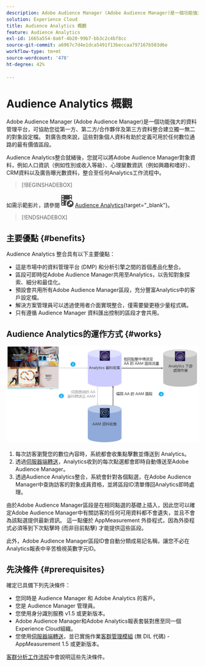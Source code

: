 ```yaml
---
description: Adobe Audience Manager (Adobe Audience Manager)是一個功能強大的資料管理平台，可協助您從第一方、第二方/合作夥伴及第三方資料整合建立獨一無二的對象設定檔。 對廣告商來說，這些對象個人資料有助於定義可用於任何數位通路的最有價值區段。
solution: Experience Cloud
title: Audience Analytics 概觀
feature: Audience Analytics
exl-id: 1665a554-8a6f-4b20-99b7-bb3c2c4bf8cc
source-git-commit: a6967c7d4e1dca5491f13beccaa797167b503d6e
workflow-type: tm+mt
source-wordcount: '478'
ht-degree: 42%

---
```


# Audience Analytics 概觀

Adobe Audience Manager (Adobe Audience Manager)是一個功能強大的資料管理平台，可協助您從第一方、第二方/合作夥伴及第三方資料整合建立獨一無二的對象設定檔。 對廣告商來說，這些對象個人資料有助於定義可用於任何數位通路的最有價值區段。

Audience Analytics整合就緒後，您就可以將Adobe Audience Manager對象資料，例如人口資訊（例如性別或收入等級）、心理變數資訊（例如興趣和嗜好）、CRM資料以及廣告曝光數資料，整合至任何Analytics工作流程中。


>[!BEGINSHADEBOX]

如需示範影片，請參閱![VideoCheckout](/help/assets/icons/VideoCheckedOut.svg) [Audience Analytics](https://video.tv.adobe.com/v/25450?quality=12&learn=on){target="_blank"}。

>[!ENDSHADEBOX]


## 主要優點 {#benefits}

Audience Analytics 整合具有以下主要優點：

* 這是市場中的資料管理平台 (DMP) 和分析引擎之間的首個產品化整合。
* 區段可即時從Adobe Audience Manager共用至Analytics，以告知對象探索、細分和最佳化。
* 預設會共用所有Adobe Audience Manager區段，充分豐富Analytics中的客戶設定檔。
* 解決方案管理員可以透過使用者介面實現整合，僅需要變更極少量程式碼。
* 只有遵循 Audience Manager 資料匯出控制的區段才會共用。

## Audience Analytics的運作方式 {#works}

![](assets/mc-aud-dataflow.png)

1. 每次訪客瀏覽您的數位內容時，系統都會收集點擊數並傳送到 Analytics。
1. 透過[伺服器端轉送](/help/admin/tools/manage-rs/edit-settings/general/c-server-side-forwarding/ssf.md)，Analytics收到的每次點選都會即時自動傳送至Adobe Audience Manager。
1. 透過Audience Analytics整合，系統會針對各個點選，在Adobe Audience Manager中查詢訪客的對象成員資格，並將區段ID清單傳回Analytics即時處理。

由於Adobe Audience Manager區段是在相同點選的基礎上插入，因此您可以確定Adobe Audience Manager中有關訪客的任何可用資料都不會遺失，並且不會為該點選提供最新資訊。 這一點優於 AppMeasurement 外掛程式，因為外掛程式必須等到下次點擊時 (而非目前點擊) 才能提供這些區段。

此外，Adobe Audience Manager區段ID會自動分類成易記名稱，讓您不必在Analytics報表中辛苦檢視英數字元ID。

## 先決條件 {#prerequisites}

確定已具備下列先決條件：

* 您同時是 Audience Manager 和 Adobe Analytics 的客戶。
* 您是 Audience Manager 管理員。
* 您使用身分識別服務 v1.5 或更新版本。
* Adobe Audience Manager和Adobe Analytics報表套裝對應至同一個Experience Cloud組織。
* 您使用[伺服器端轉送](/help/admin/tools/manage-rs/edit-settings/general/c-server-side-forwarding/ssf.md)，並已實施作業[客群管理模組](https://experienceleague.adobe.com/docs/audience-manager/user-guide/implementation-integration-guides/integration-other-solutions/audience-management-module.html?lang=zh-Hant) (無 DIL 代碼) - AppMeasurement 1.5 或更新版本。

[客群分析工作流程](/help/integrate/c-audience-analytics/c-workflow/audiences-workflow.md)中會說明這些先決條件。
